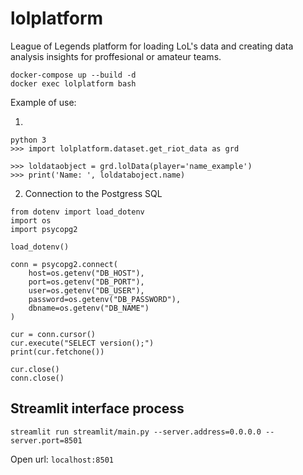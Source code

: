 # lolplatform
League of Legends platform for loading LoL's data and creating data analysis insights for proffesional or amateur teams.


```
docker-compose up --build -d
docker exec lolplatform bash

```

Example of use:

1.
```
python 3
>>> import lolplatform.dataset.get_riot_data as grd

>>> loldataobject = grd.lolData(player='name_example')
>>> print('Name: ', loldataboject.name)

```

2. Connection to the Postgress SQL
```
from dotenv import load_dotenv
import os
import psycopg2

load_dotenv()

conn = psycopg2.connect(
    host=os.getenv("DB_HOST"),
    port=os.getenv("DB_PORT"),
    user=os.getenv("DB_USER"),
    password=os.getenv("DB_PASSWORD"),
    dbname=os.getenv("DB_NAME")
)

cur = conn.cursor()
cur.execute("SELECT version();")
print(cur.fetchone())

cur.close()
conn.close()

```

## Streamlit interface process

```
streamlit run streamlit/main.py --server.address=0.0.0.0 --server.port=8501
```

Open url: `localhost:8501`

